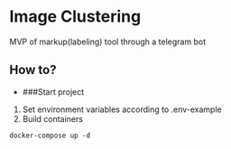 # Image Clustering

MVP of markup(labeling) tool through a telegram bot

## How to?
- ###Start project

1. Set environment variables according to .env-example
2.  Build containers
```shell
docker-compose up -d
 ```
